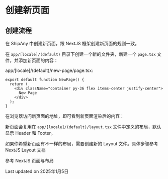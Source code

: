 # 创建新页面

## 创建流程

在 ShipAny 中创建新页面，跟 NextJS 框架创建新页面的规则一致。

在 `app/[locale]/(default)` 目录下创建一个新的文件夹，新建一个 `page.tsx` 文件，并添加新页面的内容：

app/[locale]/(default)/new-page/page.tsx:
```tsx
export default function NewPage() {
  return (
    <div className="container py-36 flex items-center justify-center">
      New Page
    </div>
  );
}
```

在浏览器访问新页面的地址，即可看到新页面渲染后的内容：

新页面会复用在 `app/[locale]/(default)/layout.tsx` 文件中定义的布局，默认显示 Header 和 Footer。

如果你希望新页面有不一样的布局，需要创建新的 Layout 文件。具体步骤参考 NextJS Layout 文档

参考 NextJS 页面与布局

Last updated on 2025年1月5日